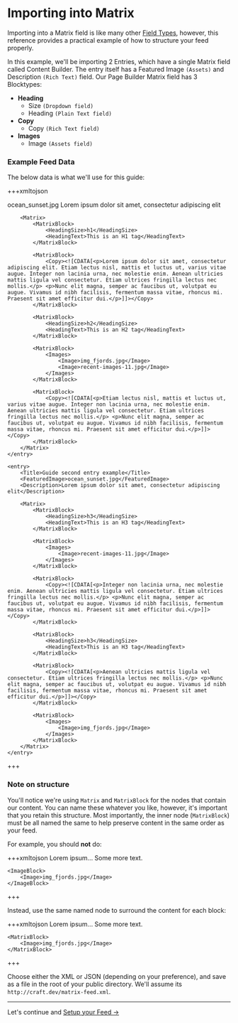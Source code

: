 # Importing into Matrix

Importing into a Matrix field is like many other [Field Types](docs:content-mapping/field-types), however, this reference provides a practical example of how to structure your feed properly.

In this example, we'll be importing 2 Entries, which have a single Matrix field called Content Builder. The entry itself has a Featured Image `(Assets)` and Description `(Rich Text)` field. Our Page Builder Matrix field has 3 Blocktypes:

- **Heading**
    - Size `(Dropdown field)`
    - Heading `(Plain Text field)`
- **Copy**
    - Copy `(Rich Text field)`
- **Images**
    - Image `(Assets field)`

### Example Feed Data

The below data is what we'll use for this guide:

+++xmltojson
<?xml version="1.0" encoding="UTF-8"?>
<entries>
    <entry>
        <Title>Guide first entry example</Title>
        <FeaturedImage>ocean_sunset.jpg</FeaturedImage>
        <Description>Lorem ipsum dolor sit amet, consectetur adipiscing elit</Description>

        <Matrix>
            <MatrixBlock>
                <HeadingSize>h1</HeadingSize>
                <HeadingText>This is an H1 tag</HeadingText>
            </MatrixBlock>

            <MatrixBlock>
                <Copy><![CDATA[<p>Lorem ipsum dolor sit amet, consectetur adipiscing elit. Etiam lectus nisl, mattis et luctus ut, varius vitae augue. Integer non lacinia urna, nec molestie enim. Aenean ultricies mattis ligula vel consectetur. Etiam ultrices fringilla lectus nec mollis.</p> <p>Nunc elit magna, semper ac faucibus ut, volutpat eu augue. Vivamus id nibh facilisis, fermentum massa vitae, rhoncus mi. Praesent sit amet efficitur dui.</p>]]></Copy>
            </MatrixBlock>

            <MatrixBlock>
                <HeadingSize>h2</HeadingSize>
                <HeadingText>This is an H2 tag</HeadingText>
            </MatrixBlock>

            <MatrixBlock>
                <Images>
                    <Image>img_fjords.jpg</Image>
                    <Image>recent-images-11.jpg</Image>
                </Images>
            </MatrixBlock>

            <MatrixBlock>
                <Copy><![CDATA[<p>Etiam lectus nisl, mattis et luctus ut, varius vitae augue. Integer non lacinia urna, nec molestie enim. Aenean ultricies mattis ligula vel consectetur. Etiam ultrices fringilla lectus nec mollis.</p> <p>Nunc elit magna, semper ac faucibus ut, volutpat eu augue. Vivamus id nibh facilisis, fermentum massa vitae, rhoncus mi. Praesent sit amet efficitur dui.</p>]]></Copy>
            </MatrixBlock>
        </Matrix>
    </entry>

    <entry>
        <Title>Guide second entry example</Title>
        <FeaturedImage>ocean_sunset.jpg</FeaturedImage>
        <Description>Lorem ipsum dolor sit amet, consectetur adipiscing elit</Description>

        <Matrix>
            <MatrixBlock>
                <HeadingSize>h3</HeadingSize>
                <HeadingText>This is an H3 tag</HeadingText>
            </MatrixBlock>

            <MatrixBlock>
                <Images>
                    <Image>recent-images-11.jpg</Image>
                </Images>
            </MatrixBlock>

            <MatrixBlock>
                <Copy><![CDATA[<p>Integer non lacinia urna, nec molestie enim. Aenean ultricies mattis ligula vel consectetur. Etiam ultrices fringilla lectus nec mollis.</p> <p>Nunc elit magna, semper ac faucibus ut, volutpat eu augue. Vivamus id nibh facilisis, fermentum massa vitae, rhoncus mi. Praesent sit amet efficitur dui.</p>]]></Copy>
            </MatrixBlock>

            <MatrixBlock>
                <HeadingSize>h3</HeadingSize>
                <HeadingText>This is an H3 tag</HeadingText>
            </MatrixBlock>

            <MatrixBlock>
                <Copy><![CDATA[<p>Aenean ultricies mattis ligula vel consectetur. Etiam ultrices fringilla lectus nec mollis.</p> <p>Nunc elit magna, semper ac faucibus ut, volutpat eu augue. Vivamus id nibh facilisis, fermentum massa vitae, rhoncus mi. Praesent sit amet efficitur dui.</p>]]></Copy>
            </MatrixBlock>

            <MatrixBlock>
                <Images>
                    <Image>img_fjords.jpg</Image>
                </Images>
            </MatrixBlock>
        </Matrix>
    </entry>
</entries>
+++

### Note on structure

You'll notice we're using `Matrix` and `MatrixBlock` for the nodes that contain our content. You can name these whatever you like, however, it's important that you retain this structure. Most importantly, the inner node (`MatrixBlock`) must be all named the same to help preserve content in the same order as your feed.

For example, you should **not** do:

+++xmltojson
<MatrixContent>
    <RichTextBlock>
        <Copy>Lorem ipsum...</Copy>
        <Caption>Some more text.</Caption>
    </RichTextBlock>

    <ImageBlock>
        <Image>img_fjords.jpg</Image>
    </ImageBlock>
</MatrixContent>
+++

Instead, use the same named node to surround the content for each block:

+++xmltojson
<MatrixContent>
    <MatrixBlock>
        <Copy>Lorem ipsum...</Copy>
        <Caption>Some more text.</Caption>
    </MatrixBlock>

    <MatrixBlock>
        <Image>img_fjords.jpg</Image>
    </MatrixBlock>
</MatrixContent>
+++

Choose either the XML or JSON (depending on your preference), and save as a file in the root of your public directory. We'll assume its `http://craft.dev/matrix-feed.xml`.

* * *

Let's continue and [Setup your Feed →](docs:guides/importing-into-matrix/setup-your-feed)